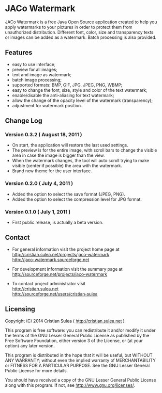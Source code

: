 # JACo Watermark

JACo Watermark is a free Java Open Source application created to help you apply watermarks to your pictures in order to protect them from unauthorized distribution. Different font, color, size and transparency texts or images can be added as a watermark. Batch processing is also provided.


## Features
	
 - easy to use interface;
 - preview for all images;
 - text and image as watermark;
 - batch image processing;
 - supported formats: BMP, GIF, JPG, JPEG, PNG, WBMP;
 - easy to change the font, size, style and color of the text watermark;
 - enable/disable the anti-aliasing for text watermark;
 - allow the change of the opacity level of the watermark (transparency);
 - adjustment for watermark position.


## Change Log

### Version 0.3.2 ( August 18, 2011 )

 - On start, the application will restore the last used settings.
 - The preview is for the entire image, with scroll bars to change
   the visible area in case the image is bigger than the view.
 - When the watermark changes, the tool will auto scroll
   trying to make visible (center if possible) the area with the watermark.
 - Brand new theme for the user interface.

### Version 0.2.0 ( July 4, 2011 )

 - Added the option to select the save format (JPEG, PNG).
 - Added the option to select the compression level for JPG format.

### Version 0.1.0 ( July 1, 2011 )

 - First public release, is actually a beta version.


## Contact

 - For general information visit the project home page at  
   http://cristian.sulea.net/projects/jaco-watermark  
   http://jaco-watermark.sourceforge.net

 - For development information visit the summary page at  
   http://sourceforge.net/projects/jaco-watermark

 - To contact project administrator visit  
   http://cristian.sulea.net  
   http://sourceforge.net/users/cristian-sulea


## Licensing

Copyright (C) 2014 Cristian Sulea ( http://cristian.sulea.net )

This program is free software: you can redistribute it and/or modify
it under the terms of the GNU Lesser General Public License as published by
the Free Software Foundation, either version 3 of the License, or
(at your option) any later version.

This program is distributed in the hope that it will be useful,
but WITHOUT ANY WARRANTY; without even the implied warranty of
MERCHANTABILITY or FITNESS FOR A PARTICULAR PURPOSE.  See the
GNU Lesser General Public License for more details.

You should have received a copy of the GNU Lesser General Public License
along with this program.  If not, see <http://www.gnu.org/licenses/>.
